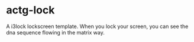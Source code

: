 # actg-lock
A i3lock lockscreen template. When you lock your screen, you can see the dna sequence flowing in the matrix way.
